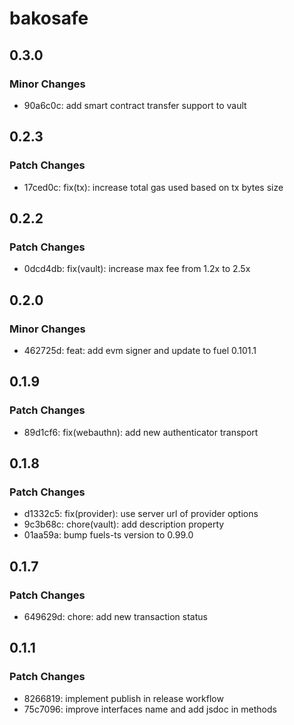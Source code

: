 # bakosafe

## 0.3.0

### Minor Changes

- 90a6c0c: add smart contract transfer support to vault

## 0.2.3

### Patch Changes

- 17ced0c: fix(tx): increase total gas used based on tx bytes size

## 0.2.2

### Patch Changes

- 0dcd4db: fix(vault): increase max fee from 1.2x to 2.5x

## 0.2.0

### Minor Changes

- 462725d: feat: add evm signer and update to fuel 0.101.1

## 0.1.9

### Patch Changes

- 89d1cf6: fix(webauthn): add new authenticator transport

## 0.1.8

### Patch Changes

- d1332c5: fix(provider): use server url of provider options
- 9c3b68c: chore(vault): add description property
- 01aa59a: bump fuels-ts version to 0.99.0

## 0.1.7

### Patch Changes

- 649629d: chore: add new transaction status

## 0.1.1

### Patch Changes

- 8266819: implement publish in release workflow
- 75c7096: improve interfaces name and add jsdoc in methods
